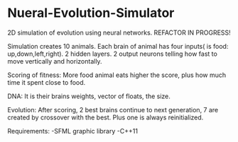 # Nueral-Evolution-Simulator
2D simulation of evolution using neural networks. 
REFACTOR IN PROGRESS!

Simulation creates 10 animals. Each brain of animal has four inputs( is food: up,down,left,right).
2 hidden layers. 2 output neurons telling how fast to move vertically and horizontally.

Scoring of fitness: More food animal eats higher the score, plus how much time it spent close to food.

DNA: It is their brains weights, vector of floats, the size.

Evolution: After scoring, 2 best brains continue to next generation, 7 are created by crossover with the best.
Plus one is always reinitialized.

Requirements:
-SFML graphic library
-C++11


